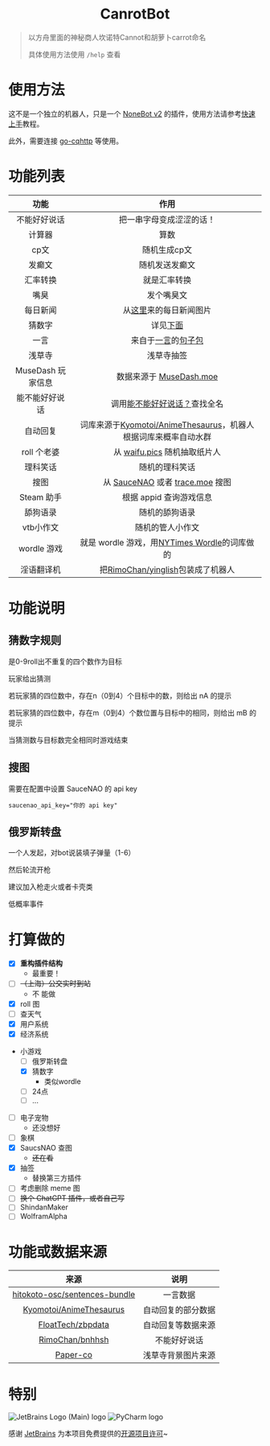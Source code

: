 <div align="center">

# CanrotBot

</div>

> 以方舟里面的神秘商人坎诺特Cannot和胡萝卜carrot命名
>
> 具体使用方法使用 `/help` 查看

# 使用方法

这不是一个独立的机器人，只是一个 [NoneBot v2](https://v2.nonebot.dev/) 的插件，使用方法请参考[快速上手](https://v2.nonebot.dev/docs/quick-start)教程。

此外，需要连接 [go-cqhttp](https://go-cqhttp.org/) 等使用。

# 功能列表

|      功能       |                                            作用                                             |
|:-------------:|:-----------------------------------------------------------------------------------------:|
|    不能好好说话     |                                       把一串字母变成涩涩的话！                                        |
|      计算器      |                                            算数                                             |
|      cp文      |                                          随机生成cp文                                          |
|      发癫文      |                                          随机发送发癫文                                          |
|     汇率转换      |                                          就是汇率转换                                           |
|      嘴臭       |                                           发个嘴臭文                                           |
|     每日新闻      |                          从[这里](https://api.03c3.cn/zb/)来的每日新闻图片                           |
|      猜数字      |                                      详见[下面](#猜数字规则)                                       |
|      一言       |   来自于[一言](https://hitokoto.cn/)的[句子包](https://github.com/hitokoto-osc/sentences-bundle)   |
|      浅草寺      |                                           浅草寺抽签                                           |
| MuseDash 玩家信息 |                        数据来源于 [MuseDash.moe](https://musedash.moe/)                        |
|    能不能好好说话    |                   调用[能不能好好说话？](https://lab.magiconch.com/nbnhhsh/)查找全名                    |
|     自动回复      | 词库来源于[Kyomotoi/AnimeThesaurus](https://github.com/Kyomotoi/AnimeThesaurus)，机器人根据词库来概率自动水群 |
|   roll 个老婆    |                        从 [waifu.pics](https://waifu.pics/) 随机抽取纸片人                        |
|     理科笑话      |                                          随机的理科笑话                                          |
|      搜图       |          从 [SauceNAO](https://saucenao.com) 或者 [trace.moe](https://trace.moe) 搜图          |
|   Steam 助手    |                                      根据 appid 查询游戏信息                                      |
|     舔狗语录      |                                          随机的舔狗语录                                          |
|    vtb小作文     |                                         随机的管人小作文                                          |
|   wordle 游戏   |   就是 wordle 游戏，用[NYTimes Wordle](https://www.nytimes.com/games/wordle/index.html)的词库做的    |
|     淫语翻译机     |             把[RimoChan/yinglish](https://github.com/RimoChan/yinglish)包装成了机器人             |

# 功能说明

## 猜数字规则

是0-9roll出不重复的四个数作为目标

玩家给出猜测

若玩家猜的四位数中，存在n（0到4）个目标中的数，则给出 nA 的提示

若玩家猜的四位数中，存在m（0到4）个数位置与目标中的相同，则给出 mB 的提示

当猜测数与目标数完全相同时游戏结束

## 搜图

需要在配置中设置 SauceNAO 的 api key

```
saucenao_api_key="你的 api key"
```

## 俄罗斯转盘

一个人发起，对bot说装填子弹量（1-6）

然后轮流开枪

建议加入枪走火或者卡壳类

低概率事件

# 打算做的

- [x] **重构插件结构**
  - 最重要！
- [ ] ~~（上海）公交实时到站~~
  - 不    能做
- [x] roll 图
- [ ] 查天气
- [x] 用户系统
- [x] 经济系统
- 小游戏
  - [ ] 俄罗斯转盘
  - [x] 猜数字
    - 类似wordle
  - [ ] 24点
  - [ ] ...
- [ ] 电子宠物
  - 还没想好
- [ ] 象棋
- [x] SaucsNAO 查图
  - ~~还在看~~
- [x] 抽签
  - 替换第三方插件
- [ ] 考虑删除 meme 图
- [ ] ~~换个 ChatGPT 插件，或者自己写~~
- [ ] ShindanMaker
- [ ] WolframAlpha

# 功能或数据来源

|                                        来源                                         | 说明 |
|:---------------------------------------------------------------------------------:| :-: |
| [hitokoto-osc/sentences-bundle](https://github.com/hitokoto-osc/sentences-bundle) | 一言数据 |
|       [Kyomotoi/AnimeThesaurus](https://github.com/Kyomotoi/AnimeThesaurus)       | 自动回复的部分数据 |
|             [FloatTech/zbpdata](https://github.com/FloatTech/zbpdata)             | 自动回复等数据来源 |
|               [RimoChan/bnhhsh](https://github.com/RimoChan/bnhhsh)               | 不能好好说话 |
|       [Paper-co](https://free-paper-texture.com/japanese-paper-texture-2/)        | 浅草寺背景图片来源 |

# 特别

![JetBrains Logo (Main) logo](https://resources.jetbrains.com/storage/products/company/brand/logos/jb_beam.svg)
![PyCharm logo](https://resources.jetbrains.com/storage/products/company/brand/logos/PyCharm_icon.svg)

感谢 [JetBrains](https://www.jetbrains.com/) 为本项目免费提供的[开源项目许可](https://jb.gg/OpenSourceSupport)~
